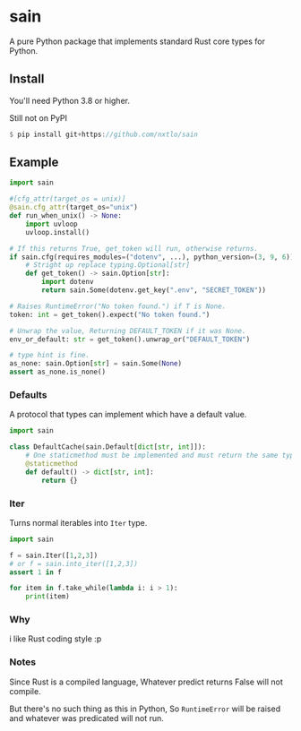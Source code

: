 # sain
A pure Python package that implements standard Rust core types for Python.


## Install
You'll need Python 3.8 or higher.

Still not on PyPI
```rs
$ pip install git+https://github.com/nxtlo/sain
```

## Example
```py
import sain

#[cfg_attr(target_os = unix)]
@sain.cfg_attr(target_os="unix")
def run_when_unix() -> None:
    import uvloop
    uvloop.install()

# If this returns True, get_token will run, otherwise returns.
if sain.cfg(requires_modules=("dotenv", ...), python_version=(3, 9, 6)):
    # Stright up replace typing.Optional[str]
    def get_token() -> sain.Option[str]:
        import dotenv
        return sain.Some(dotenv.get_key(".env", "SECRET_TOKEN"))

# Raises RuntimeError("No token found.") if T is None.
token: int = get_token().expect("No token found.")

# Unwrap the value, Returning DEFAULT_TOKEN if it was None.
env_or_default: str = get_token().unwrap_or("DEFAULT_TOKEN")

# type hint is fine.
as_none: sain.Option[str] = sain.Some(None)
assert as_none.is_none()
```

### Defaults
A protocol that types can implement which have a default value.

```py
import sain

class DefaultCache(sain.Default[dict[str, int]]):
    # One staticmethod must be implemented and must return the same type.
    @staticmethod
    def default() -> dict[str, int]:
        return {}
```


### Iter
Turns normal iterables into `Iter` type.

```py
import sain

f = sain.Iter([1,2,3])
# or f = sain.into_iter([1,2,3])
assert 1 in f

for item in f.take_while(lambda i: i > 1):
    print(item)
```

### Why
i like Rust coding style :p

### Notes
Since Rust is a compiled language, Whatever predict returns False will not compile.

But there's no such thing as this in Python, So `RuntimeError` will be raised and whatever was predicated will not run.
